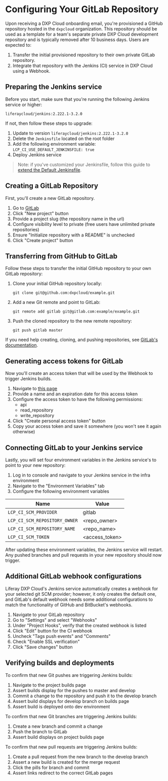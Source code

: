 # Configuring Your GitLab Repository

Upon receiving a DXP Cloud onboarding email, you're provisioned a GitHub repository hosted in the `dxpcloud` organization. This repository should be used as a template for a team's separate private DXP Cloud development repository and is typically removed after 10 business days. Users are expected to:

1. Transfer the initial provisioned repository to their own private GitLab repository.
1. Integrate that repository with the Jenkins (CI) service in DXP Cloud using a Webhook.

## Preparing the Jenkins service

Before you start, make sure that you're running the following Jenkins service or higher:

```
liferaycloud/jenkins:2.222.1-3.2.0
```

If not, then follow these steps to upgrade:

1. Update to version `liferaycloud/jenkins:2.222.1-3.2.0`
1. Delete the `Jenkinsfile` located on the root folder
1. Add the following environment variable: `LCP_CI_USE_DEFAULT_JENKINSFILE: true`
1. Deploy Jenkins service

> Note: if you've customized your Jenkinsfile, follow this guide to [extend the Default Jenkinsfile](../platform-services/continuous-integration.md#extending-the-default-jenkinsfile).

## Creating a GitLab Repository

First, you'll create a new GitLab repository.

1. Go to [GitLab](https://gitlab.com)
1. Click "New project" button
1. Provide a project slug (the repository name in the url)
1. Configure visibility level to private (free users have unlimited private repositories)
1. Ensure "Initialize repository with a README" is unchecked
1. Click "Create project" button

## Transferring from GitHub to GitLab

Follow these steps to transfer the initial GitHub repository to your own GitLab repository:

1. Clone your initial GitHub repository locally:

    ```git clone git@github.com:dxpcloud/example.git```

1. Add a new Git remote and point to GitLab:

    ```git remote add gitlab git@gitlab.com:example/example.git```

1. Push the cloned repository to the new remote repository:

    ```git push gitlab master```

If you need help creating, cloning, and pushing repositories, see [GitLab's documentation](https://docs.gitlab.com/ee/gitlab-basics/start-using-git.html).

## Generating access tokens for GitLab

Now you'll create an access token that will be used by the Webhook to trigger Jenkins builds.

1. Navigate to [this page](https://gitlab.com/profile/personal_access_tokens)
1. Provide a name and an expiration date for this access token
1. Configure the access token to have the following permissions:
    * api
    * read_repository
    * write_repository
1. Click "Create personal access token" button
1. Copy your access token and save it somewhere (you won't see it again otherwise)

## Connecting GitLab to your Jenkins service

Lastly, you will set four environment variables in the Jenkins service's to point to your new repository:

1. Log in to console and navigate to your Jenkins service in the infra environment
1. Navigate to the "Environment Variables" tab
1. Configure the following environment variables

| Name | Value |
| ---  | ---   |
| `LCP_CI_SCM_PROVIDER` | gitlab  |
| `LCP_CI_SCM_REPOSITORY_OWNER` | <repo_owner> |
| `LCP_CI_SCM_REPOSITORY_NAME` | <repo_name> |
| `LCP_CI_SCM_TOKEN` | <access_token> |

After updating these environment variables, the Jenkins service will restart. Any pushed branches and pull requests in your new repository should now trigger.

## Additional GitLab webhook configurations

Liferay DXP Cloud's Jenkins service automatically creates a webhook for your selected git SCM provider; however, it only creates the default one, and GitLab's default webhook needs some additional configurations to match the functionality of GitHub and BitBucket's webhooks.

1. Navigate to your GitLab repository
1. Go to "Settings" and select "Webhooks"
1. Under "Project Hooks", verify that the created webhook is listed
1. Click "Edit" button for the CI webhook
1. Uncheck "Tags push events" and "Comments"
1. Check "Enable SSL verification"
1. Click "Save changes" button

## Verifying builds and deployments

To confirm that new Git pushes are triggering Jenkins builds:

1. Navigate to the project builds page
1. Assert builds display for the pushes to master and develop
1. Commit a change to the repository and push it to the develop branch
1. Assert build displays for develop branch on builds page
1. Assert build is deployed onto dev environment

To confirm that new Git branches are triggering Jenkins builds:

1. Create a new branch and commit a change
1. Push the branch to GitLab
1. Assert build displays on project builds page

To confirm that new pull requests are triggering Jenkins builds:

1. Create a pull request from the new branch to the develop branch
1. Assert a new build is created for the merge request
1. Click the pills for branch and commit
1. Assert links redirect to the correct GitLab pages
